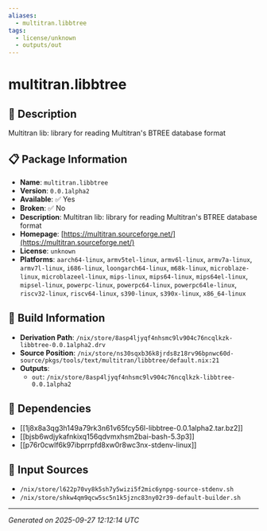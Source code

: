 ```yaml
---
aliases:
  - multitran.libbtree
tags:
  - license/unknown
  - outputs/out
---
```


# multitran.libbtree

## 📝 Description

Multitran lib: library for reading Multitran's BTREE database format

## 📋 Package Information

- **Name**: `multitran.libbtree`
- **Version**: `0.0.1alpha2`
- **Available**: ✅ Yes
- **Broken**: ✅ No
- **Description**: Multitran lib: library for reading Multitran's BTREE database format
- **Homepage**: [https://multitran.sourceforge.net/](https://multitran.sourceforge.net/)
- **License**: `unknown`
- **Platforms**: `aarch64-linux`, `armv5tel-linux`, `armv6l-linux`, `armv7a-linux`, `armv7l-linux`, `i686-linux`, `loongarch64-linux`, `m68k-linux`, `microblaze-linux`, `microblazeel-linux`, `mips-linux`, `mips64-linux`, `mips64el-linux`, `mipsel-linux`, `powerpc-linux`, `powerpc64-linux`, `powerpc64le-linux`, `riscv32-linux`, `riscv64-linux`, `s390-linux`, `s390x-linux`, `x86_64-linux`

## 🔧 Build Information

- **Derivation Path**: `/nix/store/8asp4ljyqf4nhsmc9lv904c76ncqlkzk-libbtree-0.0.1alpha2.drv`
- **Source Position**: `/nix/store/ns30sqxb36k8jrds8z18rv96bpnwc60d-source/pkgs/tools/text/multitran/libbtree/default.nix:21`
- **Outputs**:
  - `out`:  `/nix/store/8asp4ljyqf4nhsmc9lv904c76ncqlkzk-libbtree-0.0.1alpha2`

## 🔗 Dependencies

- [[1j8x8a3qg3h149a79rk3n61v65fcy56l-libbtree-0.0.1alpha2.tar.bz2]]
- [[bjsb6wdjykafnkixq156qdvmxhsm2bai-bash-5.3p3]]
- [[p76r0cwlf6k97ibprrpfd8xw0r8wc3nx-stdenv-linux]]

## 📁 Input Sources

- `/nix/store/l622p70vy8k5sh7y5wizi5f2mic6ynpg-source-stdenv.sh`
- `/nix/store/shkw4qm9qcw5sc5n1k5jznc83ny02r39-default-builder.sh`

---
*Generated on 2025-09-27 12:12:14 UTC*
